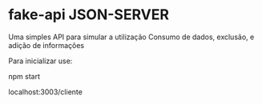 # fake-api JSON-SERVER

Uma simples API para simular a utilização
Consumo de dados, exclusão, e adição de informações

Para inicializar use:

npm start

localhost:3003/cliente
